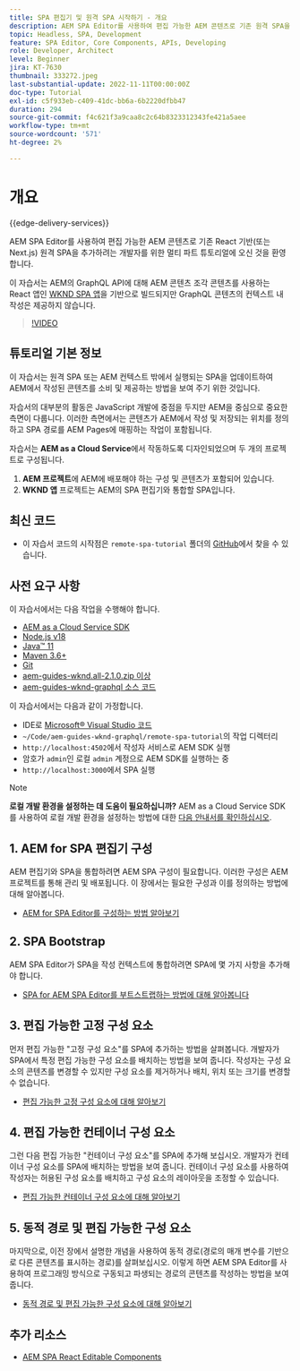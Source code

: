 ```yaml
---
title: SPA 편집기 및 원격 SPA 시작하기 - 개요
description: AEM SPA Editor를 사용하여 편집 가능한 AEM 콘텐츠로 기존 원격 SPA을 보강하려는 개발자를 위한 멀티 파트 자습서를 시작합니다.
topic: Headless, SPA, Development
feature: SPA Editor, Core Components, APIs, Developing
role: Developer, Architect
level: Beginner
jira: KT-7630
thumbnail: 333272.jpeg
last-substantial-update: 2022-11-11T00:00:00Z
doc-type: Tutorial
exl-id: c5f933eb-c409-41dc-bb6a-6b2220dfbb47
duration: 294
source-git-commit: f4c621f3a9caa8c2c64b8323312343fe421a5aee
workflow-type: tm+mt
source-wordcount: '571'
ht-degree: 2%

---
```


# 개요

{{edge-delivery-services}}

AEM SPA Editor를 사용하여 편집 가능한 AEM 콘텐츠로 기존 React 기반(또는 Next.js) 원격 SPA을 추가하려는 개발자를 위한 멀티 파트 튜토리얼에 오신 것을 환영합니다.

이 자습서는 AEM의 GraphQL API에 대해 AEM 콘텐츠 조각 콘텐츠를 사용하는 React 앱인 [WKND SPA 앱](https://experienceleague.adobe.com/docs/experience-manager-learn/getting-started-with-aem-headless/graphql/overview.html?lang=ko)을 기반으로 빌드되지만 GraphQL 콘텐츠의 컨텍스트 내 작성은 제공하지 않습니다.

>[!VIDEO](https://video.tv.adobe.com/v/3444854?quality=12&learn=on&captions=kor)

## 튜토리얼 기본 정보

이 자습서는 원격 SPA 또는 AEM 컨텍스트 밖에서 실행되는 SPA을 업데이트하여 AEM에서 작성된 콘텐츠를 소비 및 제공하는 방법을 보여 주기 위한 것입니다.

자습서의 대부분의 활동은 JavaScript 개발에 중점을 두지만 AEM을 중심으로 중요한 측면이 다룹니다. 이러한 측면에서는 콘텐츠가 AEM에서 작성 및 저장되는 위치를 정의하고 SPA 경로를 AEM Pages에 매핑하는 작업이 포함됩니다.

자습서는 **AEM as a Cloud Service**&#x200B;에서 작동하도록 디자인되었으며 두 개의 프로젝트로 구성됩니다.

1. __AEM 프로젝트__&#x200B;에 AEM에 배포해야 하는 구성 및 콘텐츠가 포함되어 있습니다.
1. __WKND 앱__ 프로젝트는 AEM의 SPA 편집기와 통합할 SPA입니다.

## 최신 코드

+ 이 자습서 코드의 시작점은 `remote-spa-tutorial` 폴더의 [GitHub](https://github.com/adobe/aem-guides-wknd-graphql/tree/main/remote-spa-tutorial)에서 찾을 수 있습니다.

## 사전 요구 사항

이 자습서에서는 다음 작업을 수행해야 합니다.

+ [AEM as a Cloud Service SDK](https://experienceleague.adobe.com/docs/experience-manager-learn/cloud-service/local-development-environment-set-up/aem-runtime.html?lang=ko)
+ [Node.js v18](https://nodejs.org/en/)
+ [Java™ 11](https://downloads.experiencecloud.adobe.com/content/software-distribution/en/general.html)
+ [Maven 3.6+](https://maven.apache.org/)
+ [Git](https://git-scm.com/downloads)
+ [aem-guides-wknd.all-2.1.0.zip 이상](https://github.com/adobe/aem-guides-wknd/releases)
+ [aem-guides-wknd-graphql 소스 코드](https://github.com/adobe/aem-guides-wknd-graphql/tree/main)

이 자습서에서는 다음과 같이 가정합니다.

+ IDE로 [Microsoft® Visual Studio 코드](https://visualstudio.microsoft.com/)
+ `~/Code/aem-guides-wknd-graphql/remote-spa-tutorial`의 작업 디렉터리
+ `http://localhost:4502`에서 작성자 서비스로 AEM SDK 실행
+ 암호가 `admin`인 로컬 `admin` 계정으로 AEM SDK를 실행하는 중
+ `http://localhost:3000`에서 SPA 실행

>[!NOTE]
>
> **로컬 개발 환경을 설정하는 데 도움이 필요하십니까?** AEM as a Cloud Service SDK를 사용하여 로컬 개발 환경을 설정하는 방법에 대한 [다음 안내서를 확인하십시오](https://experienceleague.adobe.com/docs/experience-manager-learn/cloud-service/local-development-environment-set-up/overview.html?lang=ko-KR).

## 1. AEM for SPA 편집기 구성

AEM 편집기와 SPA을 통합하려면 AEM SPA 구성이 필요합니다. 이러한 구성은 AEM 프로젝트를 통해 관리 및 배포됩니다. 이 장에서는 필요한 구성과 이를 정의하는 방법에 대해 알아봅니다.

+ [AEM for SPA Editor를 구성하는 방법 알아보기](./aem-configure.md)

## 2. SPA Bootstrap

AEM SPA Editor가 SPA을 작성 컨텍스트에 통합하려면 SPA에 몇 가지 사항을 추가해야 합니다.

+ [SPA for AEM SPA Editor를 부트스트랩하는 방법에 대해 알아봅니다](./spa-bootstrap.md)

## 3. 편집 가능한 고정 구성 요소

먼저 편집 가능한 &quot;고정 구성 요소&quot;를 SPA에 추가하는 방법을 살펴봅니다. 개발자가 SPA에서 특정 편집 가능한 구성 요소를 배치하는 방법을 보여 줍니다. 작성자는 구성 요소의 콘텐츠를 변경할 수 있지만 구성 요소를 제거하거나 배치, 위치 또는 크기를 변경할 수 없습니다.

+ [편집 가능한 고정 구성 요소에 대해 알아보기](./spa-fixed-component.md)

## 4. 편집 가능한 컨테이너 구성 요소

그런 다음 편집 가능한 &quot;컨테이너 구성 요소&quot;를 SPA에 추가해 보십시오. 개발자가 컨테이너 구성 요소를 SPA에 배치하는 방법을 보여 줍니다. 컨테이너 구성 요소를 사용하여 작성자는 허용된 구성 요소를 배치하고 구성 요소의 레이아웃을 조정할 수 있습니다.

+ [편집 가능한 컨테이너 구성 요소에 대해 알아보기](./spa-container-component.md)

## 5. 동적 경로 및 편집 가능한 구성 요소

마지막으로, 이전 장에서 설명한 개념을 사용하여 동적 경로(경로의 매개 변수를 기반으로 다른 콘텐츠를 표시하는 경로)를 살펴보십시오. 이렇게 하면 AEM SPA Editor를 사용하여 프로그래밍 방식으로 구동되고 파생되는 경로의 콘텐츠를 작성하는 방법을 보여 줍니다.

+ [동적 경로 및 편집 가능한 구성 요소에 대해 알아보기](./spa-dynamic-routes.md)

## 추가 리소스

+ [AEM SPA React Editable Components](https://www.npmjs.com/package/@adobe/aem-react-editable-components)

